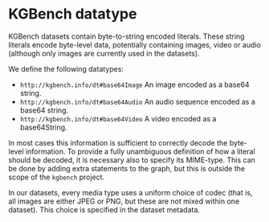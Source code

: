 # KGBench datatype

KGBench datasets contain byte-to-string encoded literals. These string literals encode byte-level data, potentially containing images, video or audio (although only images are currently used in the datasets).

We define the following datatypes:
 
 * `http://kgbench.info/dt#base64Image` An image encoded as a base64 string. 
 * `http://kgbench.info/dt#base64Audio` An audio sequence encoded as a base64 string.
 * `http://kgbench.info/dt#base64Video` A video encoded as a base64String.

In most cases this information is sufficient to correctly decode the byte-level information. To provide a fully unambiguous definition of how a literal should be decoded, it is necessary also to specify its MIME-type. This can be done by adding extra statements to the graph, but this is outside the scope of the `kgbench` project. 

In our datasets, every media type uses a uniform choice of codec (that is, all images are either JPEG or PNG, but these are not mixed within one dataset). This choice is specified in the dataset metadata.

